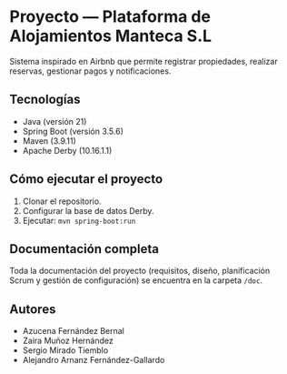 # Proyecto — Plataforma de Alojamientos Manteca S.L

Sistema inspirado en Airbnb que permite registrar propiedades, realizar reservas, gestionar pagos y notificaciones.

## Tecnologías
- Java (versión 21)
- Spring Boot (versión 3.5.6)
- Maven (3.9.11)
- Apache Derby (10.16.1.1)

## Cómo ejecutar el proyecto
1. Clonar el repositorio.
2. Configurar la base de datos Derby.
3. Ejecutar: `mvn spring-boot:run`

## Documentación completa
Toda la documentación del proyecto (requisitos, diseño, planificación Scrum y gestión de configuración) se encuentra en la carpeta `/doc`.

##  Autores
- Azucena Fernández Bernal
- Zaira Muñoz Hernández
- Sergio Mirado Tiemblo
- Alejandro Arnanz Fernández-Gallardo
